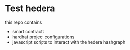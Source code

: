 # Test hedera

this repo contains

- smart contracts
- hardhat project configurations
- javascript scripts to interact with the hedera hashgraph
